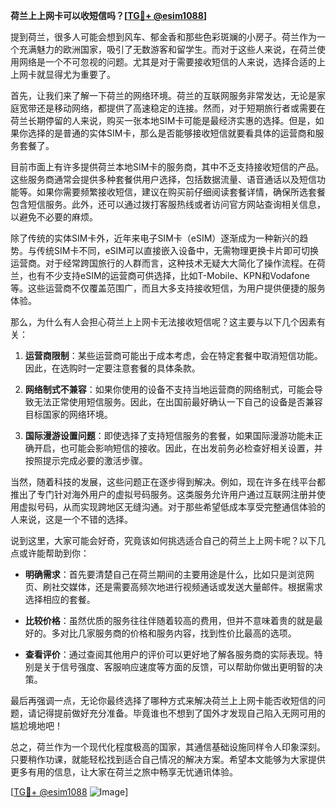 **荷兰上上网卡可以收短信吗？[[TG💪+ @esim1088](https://t.me/s/esim1088)]**

提到荷兰，很多人可能会想到风车、郁金香和那些色彩斑斓的小房子。荷兰作为一个充满魅力的欧洲国家，吸引了无数游客和留学生。而对于这些人来说，在荷兰使用网络是一个不可忽视的问题。尤其是对于需要接收短信的人来说，选择合适的上上网卡就显得尤为重要了。

首先，让我们来了解一下荷兰的网络环境。荷兰的互联网服务非常发达，无论是家庭宽带还是移动网络，都提供了高速稳定的连接。然而，对于短期旅行者或需要在荷兰长期停留的人来说，购买一张本地SIM卡可能是最经济实惠的选择。但是，如果你选择的是普通的实体SIM卡，那么是否能够接收短信就要看具体的运营商和服务套餐了。

目前市面上有许多提供荷兰本地SIM卡的服务商，其中不乏支持接收短信的产品。这些服务商通常会提供多种套餐供用户选择，包括数据流量、语音通话以及短信功能等。如果你需要频繁接收短信，建议在购买前仔细阅读套餐详情，确保所选套餐包含短信服务。此外，还可以通过拨打客服热线或者访问官方网站查询相关信息，以避免不必要的麻烦。

除了传统的实体SIM卡外，近年来电子SIM卡（eSIM）逐渐成为一种新兴的趋势。与传统SIM卡不同，eSIM可以直接嵌入设备中，无需物理更换卡片即可切换运营商。对于经常跨国旅行的人群而言，这种技术无疑大大简化了操作流程。在荷兰，也有不少支持eSIM的运营商可供选择，比如T-Mobile、KPN和Vodafone等。这些运营商不仅覆盖范围广，而且大多支持接收短信，为用户提供便捷的服务体验。

那么，为什么有人会担心荷兰上上网卡无法接收短信呢？这主要与以下几个因素有关：

1. **运营商限制**：某些运营商可能出于成本考虑，会在特定套餐中取消短信功能。因此，在选购时一定要注意套餐的具体条款。
   
2. **网络制式不兼容**：如果你使用的设备不支持当地运营商的网络制式，可能会导致无法正常使用短信服务。因此，在出国前最好确认一下自己的设备是否兼容目标国家的网络环境。

3. **国际漫游设置问题**：即使选择了支持短信服务的套餐，如果国际漫游功能未正确开启，也可能会影响短信的接收。因此，在出发前务必检查好相关设置，并按照提示完成必要的激活步骤。

当然，随着科技的发展，这些问题正在逐步得到解决。例如，现在许多在线平台都推出了专门针对海外用户的虚拟号码服务。这类服务允许用户通过互联网注册并使用虚拟号码，从而实现跨地区无缝沟通。对于那些希望低成本享受完整通信体验的人来说，这是一个不错的选择。

说到这里，大家可能会好奇，究竟该如何挑选适合自己的荷兰上上网卡呢？以下几点或许能帮助到你：

- **明确需求**：首先要清楚自己在荷兰期间的主要用途是什么，比如只是浏览网页、刷社交媒体，还是需要高频次地进行视频通话或发送大量邮件。根据需求选择相应的套餐。
  
- **比较价格**：虽然优质的服务往往伴随着较高的费用，但并不意味着贵的就是最好的。多对比几家服务商的价格和服务内容，找到性价比最高的选项。

- **查看评价**：通过查阅其他用户的评价可以更好地了解各服务商的实际表现。特别是关于信号强度、客服响应速度等方面的反馈，可以帮助你做出更明智的决策。

最后再强调一点，无论你最终选择了哪种方式来解决荷兰上上网卡能否收短信的问题，请记得提前做好充分准备。毕竟谁也不想到了国外才发现自己陷入无网可用的尴尬境地吧！

总之，荷兰作为一个现代化程度极高的国家，其通信基础设施同样令人印象深刻。只要稍作功课，就能轻松找到适合自己情况的解决方案。希望本文能够为大家提供更多有用的信息，让大家在荷兰之旅中畅享无忧通讯体验。

[[TG💪+ @esim1088](https://t.me/s/esim1088) ![Image](https://i.postimg.cc/4NQfJmqS/Snipaste-2025-05-13-00-14-12.png)]